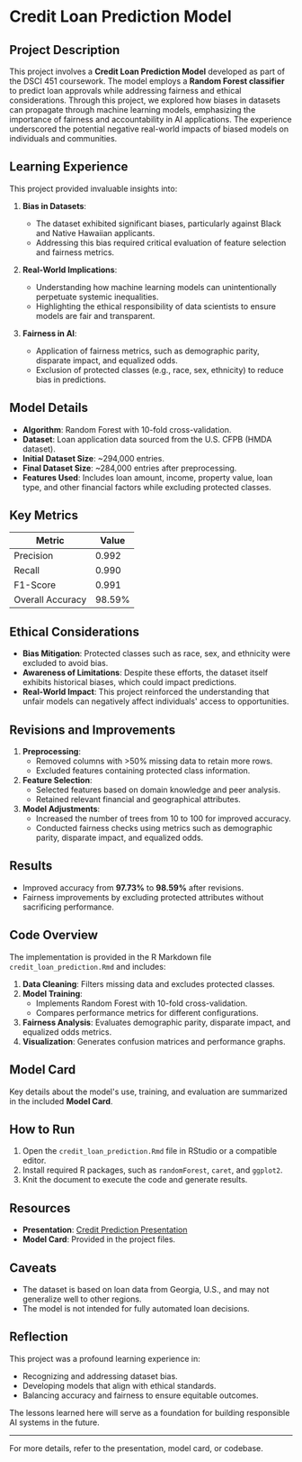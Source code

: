 # Credit Loan Prediction Model

## Project Description

This project involves a **Credit Loan Prediction Model** developed as part of the DSCI 451 coursework. The model employs a **Random Forest classifier** to predict loan approvals while addressing fairness and ethical considerations. Through this project, we explored how biases in datasets can propagate through machine learning models, emphasizing the importance of fairness and accountability in AI applications. The experience underscored the potential negative real-world impacts of biased models on individuals and communities.

## Learning Experience

This project provided invaluable insights into:
1. **Bias in Datasets**:
   - The dataset exhibited significant biases, particularly against Black and Native Hawaiian applicants.
   - Addressing this bias required critical evaluation of feature selection and fairness metrics.

2. **Real-World Implications**:
   - Understanding how machine learning models can unintentionally perpetuate systemic inequalities.
   - Highlighting the ethical responsibility of data scientists to ensure models are fair and transparent.

3. **Fairness in AI**:
   - Application of fairness metrics, such as demographic parity, disparate impact, and equalized odds.
   - Exclusion of protected classes (e.g., race, sex, ethnicity) to reduce bias in predictions.

## Model Details

- **Algorithm**: Random Forest with 10-fold cross-validation.
- **Dataset**: Loan application data sourced from the U.S. CFPB (HMDA dataset).
- **Initial Dataset Size**: ~294,000 entries.
- **Final Dataset Size**: ~284,000 entries after preprocessing.
- **Features Used**: Includes loan amount, income, property value, loan type, and other financial factors while excluding protected classes.

## Key Metrics

| Metric          | Value   |
|------------------|---------|
| Precision        | 0.992   |
| Recall           | 0.990   |
| F1-Score         | 0.991   |
| Overall Accuracy | 98.59%  |

## Ethical Considerations

- **Bias Mitigation**: Protected classes such as race, sex, and ethnicity were excluded to avoid bias.
- **Awareness of Limitations**: Despite these efforts, the dataset itself exhibits historical biases, which could impact predictions.
- **Real-World Impact**: This project reinforced the understanding that unfair models can negatively affect individuals' access to opportunities.

## Revisions and Improvements

1. **Preprocessing**:
   - Removed columns with >50% missing data to retain more rows.
   - Excluded features containing protected class information.
2. **Feature Selection**:
   - Selected features based on domain knowledge and peer analysis.
   - Retained relevant financial and geographical attributes.
3. **Model Adjustments**:
   - Increased the number of trees from 10 to 100 for improved accuracy.
   - Conducted fairness checks using metrics such as demographic parity, disparate impact, and equalized odds.

## Results

- Improved accuracy from **97.73%** to **98.59%** after revisions.
- Fairness improvements by excluding protected attributes without sacrificing performance.

## Code Overview

The implementation is provided in the R Markdown file `credit_loan_prediction.Rmd` and includes:
1. **Data Cleaning**: Filters missing data and excludes protected classes.
2. **Model Training**:
   - Implements Random Forest with 10-fold cross-validation.
   - Compares performance metrics for different configurations.
3. **Fairness Analysis**: Evaluates demographic parity, disparate impact, and equalized odds metrics.
4. **Visualization**: Generates confusion matrices and performance graphs.

## Model Card

Key details about the model's use, training, and evaluation are summarized in the included **Model Card**.

## How to Run

1. Open the `credit_loan_prediction.Rmd` file in RStudio or a compatible editor.
2. Install required R packages, such as `randomForest`, `caret`, and `ggplot2`.
3. Knit the document to execute the code and generate results.

## Resources

- **Presentation**: [Credit Prediction Presentation](https://drive.google.com/file/d/19B9252yU5ykXUHfrNvzajzXy0VS2jwdt/view?usp=sharing)
- **Model Card**: Provided in the project files.

## Caveats

- The dataset is based on loan data from Georgia, U.S., and may not generalize well to other regions.
- The model is not intended for fully automated loan decisions.

## Reflection

This project was a profound learning experience in:
- Recognizing and addressing dataset bias.
- Developing models that align with ethical standards.
- Balancing accuracy and fairness to ensure equitable outcomes.

The lessons learned here will serve as a foundation for building responsible AI systems in the future.

---

For more details, refer to the presentation, model card, or codebase.
